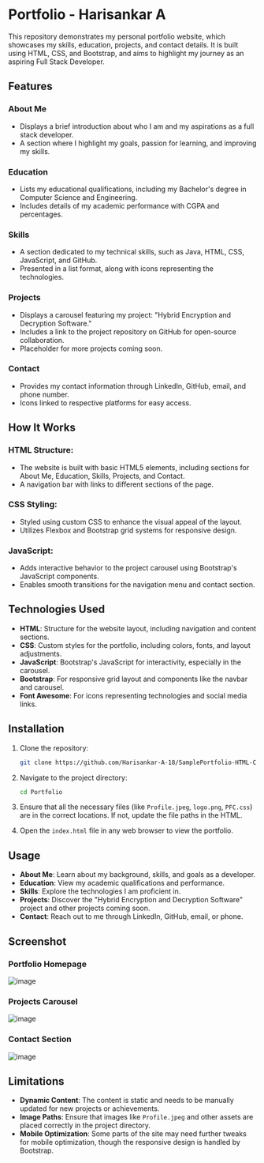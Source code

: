 # Portfolio - Harisankar A

This repository demonstrates my personal portfolio website, which showcases my skills, education, projects, and contact details. It is built using HTML, CSS, and Bootstrap, and aims to highlight my journey as an aspiring Full Stack Developer.

## Features

### About Me
- Displays a brief introduction about who I am and my aspirations as a full stack developer.
- A section where I highlight my goals, passion for learning, and improving my skills.

### Education
- Lists my educational qualifications, including my Bachelor's degree in Computer Science and Engineering.
- Includes details of my academic performance with CGPA and percentages.

### Skills
- A section dedicated to my technical skills, such as Java, HTML, CSS, JavaScript, and GitHub.
- Presented in a list format, along with icons representing the technologies.

### Projects
- Displays a carousel featuring my project: "Hybrid Encryption and Decryption Software."
- Includes a link to the project repository on GitHub for open-source collaboration.
- Placeholder for more projects coming soon.

### Contact
- Provides my contact information through LinkedIn, GitHub, email, and phone number.
- Icons linked to respective platforms for easy access.

## How It Works

### HTML Structure:
- The website is built with basic HTML5 elements, including sections for About Me, Education, Skills, Projects, and Contact.
- A navigation bar with links to different sections of the page.

### CSS Styling:
- Styled using custom CSS to enhance the visual appeal of the layout.
- Utilizes Flexbox and Bootstrap grid systems for responsive design.

### JavaScript:
- Adds interactive behavior to the project carousel using Bootstrap's JavaScript components.
- Enables smooth transitions for the navigation menu and contact section.

## Technologies Used

- **HTML**: Structure for the website layout, including navigation and content sections.
- **CSS**: Custom styles for the portfolio, including colors, fonts, and layout adjustments.
- **JavaScript**: Bootstrap's JavaScript for interactivity, especially in the carousel.
- **Bootstrap**: For responsive grid layout and components like the navbar and carousel.
- **Font Awesome**: For icons representing technologies and social media links.

## Installation

1. Clone the repository:
    ```bash
    git clone https://github.com/Harisankar-A-18/SamplePortfolio-HTML-CSS-BOOTSTRAP
    ```

2. Navigate to the project directory:
    ```bash
    cd Portfolio
    ```

3. Ensure that all the necessary files (like `Profile.jpeg`, `logo.png`, `PFC.css`) are in the correct locations. If not, update the file paths in the HTML.

4. Open the `index.html` file in any web browser to view the portfolio.

## Usage

- **About Me**: Learn about my background, skills, and goals as a developer.
- **Education**: View my academic qualifications and performance.
- **Skills**: Explore the technologies I am proficient in.
- **Projects**: Discover the "Hybrid Encryption and Decryption Software" project and other projects coming soon.
- **Contact**: Reach out to me through LinkedIn, GitHub, email, or phone.

## Screenshot

### Portfolio Homepage
![image](https://github.com/user-attachments/assets/1f606f3b-a3c5-46e4-8160-ad6c7ba9c75a)


### Projects Carousel
![image](https://github.com/user-attachments/assets/720d0108-3c4e-4216-a15e-209e12408b1a)


### Contact Section
![image](https://github.com/user-attachments/assets/344e7b3e-9d2e-4669-a12f-650f769ceef7)


## Limitations

- **Dynamic Content**: The content is static and needs to be manually updated for new projects or achievements.
- **Image Paths**: Ensure that images like `Profile.jpeg` and other assets are placed correctly in the project directory.
- **Mobile Optimization**: Some parts of the site may need further tweaks for mobile optimization, though the responsive design is handled by Bootstrap.

